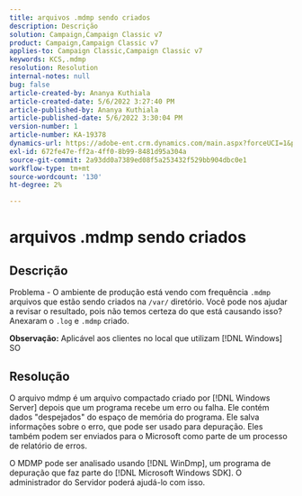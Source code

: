 ```yaml
---
title: arquivos .mdmp sendo criados
description: Descrição
solution: Campaign,Campaign Classic v7
product: Campaign,Campaign Classic v7
applies-to: Campaign Classic,Campaign Classic v7
keywords: KCS,.mdmp
resolution: Resolution
internal-notes: null
bug: false
article-created-by: Ananya Kuthiala
article-created-date: 5/6/2022 3:27:40 PM
article-published-by: Ananya Kuthiala
article-published-date: 5/6/2022 3:30:04 PM
version-number: 1
article-number: KA-19378
dynamics-url: https://adobe-ent.crm.dynamics.com/main.aspx?forceUCI=1&pagetype=entityrecord&etn=knowledgearticle&id=9830300e-51cd-ec11-a7b5-6045bd00dca1
exl-id: 672fe47e-ff2a-4ff0-8b99-8481d95a304a
source-git-commit: 2a93dd0a7389ed08f5a253432f529bb904dbc0e1
workflow-type: tm+mt
source-wordcount: '130'
ht-degree: 2%

---
```


# arquivos .mdmp sendo criados

## Descrição

Problema - O ambiente de produção está vendo com frequência `.mdmp` arquivos que estão sendo criados na `/var/` diretório. Você pode nos ajudar a revisar o resultado, pois não temos certeza do que está causando isso? Anexaram o `.log` e `.mdmp` criado.

<b>Observação:</b> Aplicável aos clientes no local que utilizam [!DNL Windows] SO



## Resolução


O arquivo mdmp é um arquivo compactado criado por [!DNL Windows Server] depois que um programa recebe um erro ou falha. Ele contém dados &quot;despejados&quot; do espaço de memória do programa. Ele salva informações sobre o erro, que pode ser usado para depuração. Eles também podem ser enviados para o Microsoft como parte de um processo de relatório de erros.

O MDMP pode ser analisado usando [!DNL WinDmp], um programa de depuração que faz parte do [!DNL Microsoft Windows SDK]. O administrador do Servidor poderá ajudá-lo com isso.
